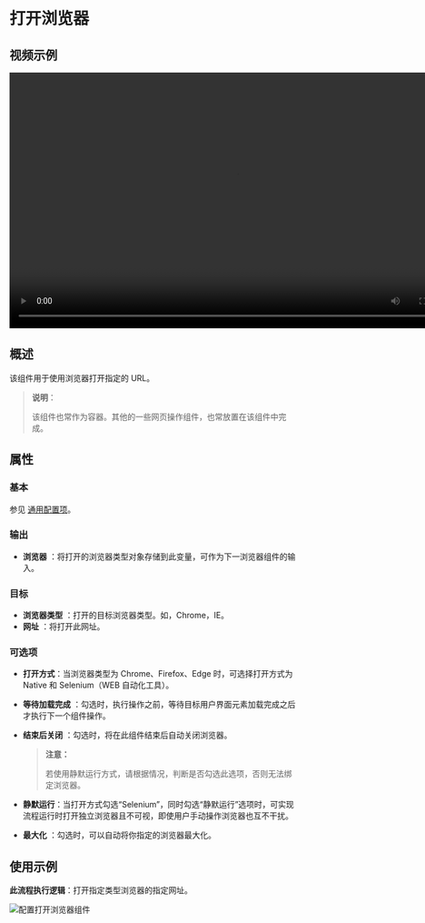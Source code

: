 # 打开浏览器

## 视频示例

<video controls height='450px' width='800px' src="https://encooacademy.oss-cn-shanghai.aliyuncs.com/activity/OpenBrowser.mp4"></video>

## 概述

该组件用于使用浏览器打开指定的 URL。

>**说明**：
>
>该组件也常作为容器。其他的一些网页操作组件，也常放置在该组件中完成。

## 属性

### 基本

参见 [通用配置项](../../Appendix/CommonConfigurationItems.md)。

### 输出

- **浏览器** ：将打开的浏览器类型对象存储到此变量，可作为下一浏览器组件的输入。

### 目标

- **浏览器类型** ：打开的目标浏览器类型。如，Chrome，IE。
- **网址** ：将打开此网址。

### 可选项

- **打开方式**：当浏览器类型为 Chrome、Firefox、Edge 时，可选择打开方式为 Native 和 Selenium（WEB 自动化工具）。
- **等待加载完成** ：勾选时，执行操作之前，等待目标用户界面元素加载完成之后才执行下一个组件操作。
- **结束后关闭** ：勾选时，将在此组件结束后自动关闭浏览器。
  
  > **注意：**
  >
  >若使用静默运行方式，请根据情况，判断是否勾选此选项，否则无法绑定浏览器。

- **静默运行**：当打开方式勾选“Selenium”，同时勾选“静默运行”选项时，可实现流程运行时打开独立浏览器且不可视，即使用户手动操作浏览器也互不干扰。
- **最大化** ：勾选时，可以自动将你指定的浏览器最大化。

## 使用示例

**此流程执行逻辑**：打开指定类型浏览器的指定网址。

![配置打开浏览器组件](https://docimages.blob.core.chinacloudapi.cn/images/Activities/OpenBrowser20201221-02.png)
